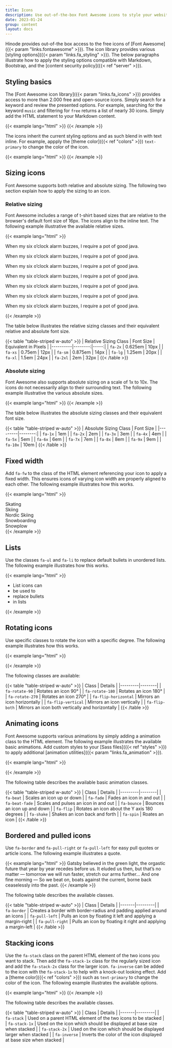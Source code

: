 ```yaml
---
title: Icons
description: Use out-of-the-box Font Awesome icons to style your website.
date: 2023-01-24
group: content
layout: docs
---
```


Hinode provides out-of-the box access to the free icons of [Font Awesome]({{< param "links.fontawesome" >}}). The icon library provides various [styling options]({{< param "links.fa_styling" >}}). The below paragraphs illustrate how to apply the styling options compatible with Markdown, Bootstrap, and the [content security policy]({{< ref "server" >}}).

## Styling basics

The [Font Awesome icon library]({{< param "links.fa_icons" >}}) provides access to more than 2.000 free and open-source icons. Simply search for a keyword and review the presented options. For example, searching for the keyword `music` and filtering for `free` returns a list of nearly 30 icons. Simply add the HTML statement to your Markdown content.

{{< example lang="html" >}}
<i class="fa-solid fa-music"></i>
{{< /example >}}

The icons inherit the current styling options and as such blend in with text inline. For example, appply the [theme color]({{< ref "colors" >}}) `text-primary` to change the color of the icon.

{{< example lang="html" >}}
<span class="text-primary">
    <i class="fa-solid fa-music text-primary"></i>
</span>
{{< /example >}}

## Sizing icons

Font Awesome supports both relative and absolute sizing. The following two section explain how to apply the sizing to an icon.

### Relative sizing

Font Awesome includes a range of t-shirt based sizes that are relative to the browser's default font size of 16px. The icons align to the inline text. The following example illustrative the available relative sizes.

{{< example lang="html" >}}
<p><i class="fa-solid fa-coffee fa-2xs"></i> When my six o’clock alarm buzzes, I require a pot of good java.</p>
<p><i class="fa-solid fa-coffee fa-xs"></i> When my six o’clock alarm buzzes, I require a pot of good java.</p>
<p><i class="fa-solid fa-coffee fa-sm"></i> When my six o’clock alarm buzzes, I require a pot of good java.</p>
<p><i class="fa-solid fa-coffee"></i> When my six o’clock alarm buzzes, I require a pot of good java.</p>
<p><i class="fa-solid fa-coffee fa-lg"></i> When my six o’clock alarm buzzes, I require a pot of good java.</p>
<p><i class="fa-solid fa-coffee fa-xl"></i> When my six o’clock alarm buzzes, I require a pot of good java.</p>
<p><i class="fa-solid fa-coffee fa-2xl"></i> When my six o’clock alarm buzzes, I require a pot of good java.</p>
{{< /example >}}

The table below illustrates the relative sizing classes and their equivalent relative and absolute font size.

{{< table "table-striped w-auto" >}}
| Relative Sizing Class | Font Size | Equivalent in Pixels |
|----------|--------:|-----:|
| `fa-2x`  | 0.625em | 10px |
| `fa-xs`  | 0.75em  | 12px |
| `fa-sm`  | 0.875em | 14px |
| `fa-lg`  | 1.25em  | 20px |
| `fa-xl`  | 1.5em   | 24px |
| `fa-2xl` | 2em     | 32px |
{{< /table >}}

### Absolute sizing

Font Awesome also supports absolute sizing on a scale of 1x to 10x. The icons do not necessarily align to their surrounding text. The following example illustrative the various absolute sizes.

{{< example lang="html" >}}
<i class="fa-solid fa-camera fa-1x"></i>
<i class="fa-solid fa-camera fa-2x"></i>
<i class="fa-solid fa-camera fa-3x"></i>
<i class="fa-solid fa-camera fa-4x"></i>
<i class="fa-solid fa-camera fa-5x"></i>
<i class="fa-solid fa-camera fa-6x"></i>
<i class="fa-solid fa-camera fa-7x"></i>
<i class="fa-solid fa-camera fa-8x"></i>
<i class="fa-solid fa-camera fa-9x"></i>
<i class="fa-solid fa-camera fa-10x"></i>
{{< /example >}}

The table below illustrates the absolute sizing classes and their equivalent font size.

{{< table "table-striped w-auto" >}}
| Absolute Sizing Class | Font Size |
|---------|--------:|
| `fa-1x` | 1em |
| `fa-2x` | 2em |
| `fa-3x` | 3em |
| `fa-4x` | 4em |
| `fa-5x` | 5em |
| `fa-6x` | 6em |
| `fa-7x` | 7em |
| `fa-8x` | 8em |
| `fa-9x` | 9em |
| `fa-10x` | 10em |
{{< /table >}}

## Fixed width

Add `fa-fw` to the class of the HTML element referencing your icon to apply a fixed width. This ensures icons of varying icon width are properly aligned to each other. The following example illustrates how this works.

{{< example lang="html" >}}
<div class="fa-3x">
    <div><i class="fa-solid fa-skating fa-fw bg-info"></i> Skating</div>
    <div><i class="fa-solid fa-skiing fa-fw bg-info"></i> Skiing</div>
    <div><i class="fa-solid fa-skiing-nordic fa-fw bg-info"></i> Nordic Skiing</div>
    <div><i class="fa-solid fa-snowboarding fa-fw bg-info"></i> Snowboarding</div>
    <div><i class="fa-solid fa-snowplow fa-fw bg-info"></i> Snowplow</div>
</div>
{{< /example >}}

## Lists

Use the classes `fa-ul` and `fa-li` to replace default bullets in unordered lists. The following example illustrates how this works.

{{< example lang="html" >}}
<ul class="fa-ul">
    <li><span class="fa-li"><i class="fa-solid fa-check-square"></i></span>List icons can</li>
    <li><span class="fa-li"><i class="fa-solid fa-check-square"></i></span>be used to</li>
    <li><span class="fa-li"><i class="fa-solid fa-spinner fa-pulse"></i></span>replace bullets</li>
    <li><span class="fa-li"><i class="fa-regular fa-square"></i></span>in lists</li>
</ul>
{{< /example >}}

## Rotating icons

Use specific classes to rotate the icon with a specific degree. The following example illustrates how this works.

{{< example lang="html" >}}
<div class="fa-3x">
    <i class="fa-solid fa-snowboarding"></i>
    <i class="fa-solid fa-snowboarding fa-rotate-90"></i>
    <i class="fa-solid fa-snowboarding fa-rotate-180"></i>
    <i class="fa-solid fa-snowboarding fa-rotate-270"></i>
    <i class="fa-solid fa-snowboarding fa-flip-horizontal"></i>
    <i class="fa-solid fa-snowboarding fa-flip-vertical"></i>
    <i class="fa-solid fa-snowboarding fa-flip-both"></i>
</div>
{{< /example >}}

The following classes are available:

{{< table "table-striped w-auto" >}}
| Class | Details |
|---------|--------|
| `fa-rotate-90` | Rotates an icon 90° |
| `fa-rotate-180` | Rotates an icon 180° |
| `fa-rotate-270` | Rotates an icon 270° |
| `fa-flip-horizontal` | Mirrors an icon horizontally |
| `fa-flip-vertical` | Mirrors an icon vertically |
| `fa-flip-both` | Mirrors an icon both vertically and horizontally |
{{< /table >}}

## Animating icons

Font Awesome supports various animations by simply adding a animation class to the HTML element. The following example illustrates the available basic animations. Add custom styles to your [Sass files]({{< ref "styles" >}}) to apply additional [animation utilities]({{< param "links.fa_animation" >}}).

{{< example lang="html" >}}
<div class="fa-3x">
    <i class="fa-solid fa-heart fa-beat"></i>
    <i class="fa-solid fa-triangle-exclamation fa-fade"></i>
    <i class="fa-solid fa-circle-info fa-beat-fade"></i>
    <i class="fa-solid fa-basketball fa-bounce"></i>
    <i class="fa-solid fa-camera-rotate fa-flip"></i>
    <i class="fa-solid fa-bell fa-shake"></i>
    <i class="fa-solid fa-sync fa-spin"></i>
</div>
{{< /example >}}

The following table describes the available basic animation classes.

{{< table "table-striped w-auto" >}}
| Class | Details |
|---------|--------|
| `fa-beat` | Scales an icon up or down |
| `fa-fade` | Fades an icon in and out |
| `fa-beat-fade` | Scales and pulses an icon in and out |
| `fa-bounce` | Bounces an icon up and down |
| `fa-flip` | Rotates an icon about the Y axis 180 degrees |
| `fa-shake` | Shakes an icon back and forth |
| `fa-spin` | Roates an icon |
{{< /table >}}

## Bordered and pulled icons

Use `fa-border` and `fa-pull-right` or `fa-pull-left` for easy pull quotes or article icons. The following example illustrates a quote.

{{< example lang="html" >}}
<i class="fa-solid fa-quote-left fa-2x fa-pull-left"></i>
Gatsby believed in the green light, the orgastic future that year by year recedes before us.
It eluded us then, but that’s no matter — tomorrow we will run faster, stretch our arms further...
And one fine morning — So we beat on, boats against the current, borne back ceaselessly into the past.
{{< /example >}}

The following table describes the available classes.

{{< table "table-striped w-auto" >}}
| Class | Details |
|-------|---------|
| `fa-border` | Creates a border with border-radius and padding applied around an icons |
| `fa-pull-left` | Pulls an icon by floating it left and applying a margin-right |
| `fa-pull-right` | Pulls an icon by floating it right and applying a margin-left |
{{< /table >}}

## Stacking icons

Use the `fa-stack` class on the parent HTML element of the two icons you want to stack. Then add the `fa-stack-1x` class for the regularly sized icon and add the `fa-stack-2x` class for the larger icon. `fa-inverse` can be added to the icon with the `fa-stack-1x` to help with a knock-out looking effect. Add a [theme color]({{< ref "colors" >}}) such as `text-primary` to change the color of the icon. The following example illustrates the available options.

{{< example lang="html" >}}
<span class="fa-stack fa-2x">
    <i class="fa-solid fa-square fa-stack-2x"></i>
    <i class="fab fa-twitter fa-stack-1x fa-inverse"></i>
</span>
<span class="fa-stack fa-2x">
    <i class="fa-solid fa-circle fa-stack-2x"></i>
    <i class="fa-solid fa-flag fa-stack-1x fa-inverse"></i>
</span>
<span class="fa-stack fa-2x">
    <i class="fa-solid fa-camera fa-stack-1x"></i>
    <i class="fa-solid fa-ban fa-stack-2x text-danger"></i>
</span>
<span class="fa-stack fa-2x">
    <i class="fa-solid fa-square fa-stack-2x"></i>
    <i class="fa-solid fa-terminal fa-stack-1x fa-inverse"></i>
</span>
<span class="fa-stack fa-4x">
    <i class="fa-solid fa-square fa-stack-2x"></i>
    <i class="fa-solid fa-terminal fa-stack-1x fa-inverse"></i>
</span>
{{< /example >}}

The following table describes the available classes.

{{< table "table-striped w-auto" >}}
| Class | Details |
|-------|---------|
| `fa-stack`    | Used on a parent HTML element of the two icons to be stacked |
| `fa-stack-1x` | Used on the icon which should be displayed at base size when stacked |
| `fa-stack-2x` | Used on the icon which should be displayed larger when stacked |
| `fa-inverse`  | Inverts the color of the icon displayed at base size when stacked |
